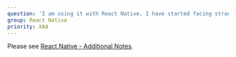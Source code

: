 ```yaml
---
question: 'I am using it with React Native, I have started facing strange issues?'
group: React Native
priority: XAA
---
```


Please see
[React Native - Additional Notes](/workaround/stompjs/rx-stomp/react-native-additional-notes.html).

